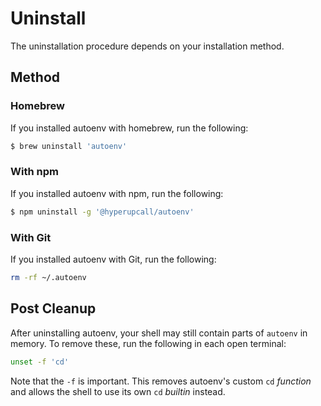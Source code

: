 
# Uninstall

The uninstallation procedure depends on your installation method.

## Method

### Homebrew

If you installed autoenv with homebrew, run the following:

```sh
$ brew uninstall 'autoenv'
```

### With npm

If you installed autoenv with npm, run the following:

```sh
$ npm uninstall -g '@hyperupcall/autoenv'
```

### With Git

If you installed autoenv with Git, run the following:

```sh
rm -rf ~/.autoenv
```

## Post Cleanup

After uninstalling autoenv, your shell may still contain parts of `autoenv` in memory. To remove these, run the following in each open terminal:

```sh
unset -f 'cd'
```

Note that the `-f` is important. This removes autoenv's custom `cd` _function_ and allows the shell to use its own `cd` _builtin_ instead.
